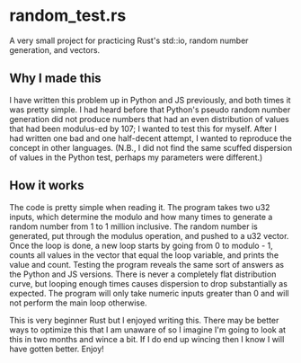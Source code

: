 # random_test.rs
A very small project for practicing Rust's std::io, random number generation, and vectors.

## Why I made this
I have written this problem up in Python and JS previously, and both times it was pretty simple. I had heard before that Python's pseudo random number generation did not produce numbers that had an even distribution of values that had been modulus-ed by 107; I wanted to test this for myself. After I had written one bad and one half-decent attempt, I wanted to reproduce the concept in other languages.
(N.B., I did not find the same scuffed dispersion of values in the Python test, perhaps my parameters were different.)

## How it works
The code is pretty simple when reading it. The program takes two u32 inputs, which determine the modulo and how many times to generate a random number from 1 to 1 million inclusive. The random number is generated, put through the modulus operation, and pushed to a u32 vector. Once the loop is done, a new loop starts by going from 0 to modulo - 1, counts all values in the vector that equal the loop variable, and prints the value and count.
Testing the program reveals the same sort of answers as the Python and JS versions. There is never a completely flat distribution curve, but looping enough times causes dispersion to drop substantially as expected.
The program will only take numeric inputs greater than 0 and will not perform the main loop otherwise.

This is very beginner Rust but I enjoyed writing this. There may be better ways to optimize this that I am unaware of so I imagine I'm going to look at this in two months and wince a bit. If I do end up wincing then I know I will have gotten better. Enjoy!
